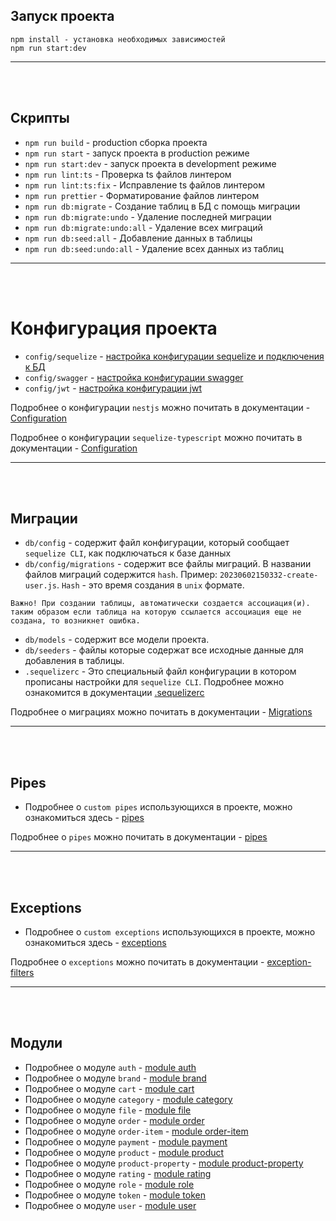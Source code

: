 ## Запуск проекта

```
npm install - установка необходимых зависимостей
npm run start:dev

```

---

<br/>
<br/>

## Скрипты

- `npm run build` - production сборка проекта
- `npm run start` - запуск проекта в production режиме
- `npm run start:dev` - запуск проекта в development режиме
- `npm run lint:ts` - Проверка ts файлов линтером
- `npm run lint:ts:fix` - Исправление ts файлов линтером
- `npm run prettier` - Форматирование файлов линтером
- `npm run db:migrate` - Создание таблиц в БД с помощь миграции
- `npm run db:migrate:undo` - Удаление последней миграции
- `npm run db:migrate:undo:all` - Удаление всех миграций
- `npm run db:seed:all` - Добавление данных в таблицы
- `npm run db:seed:undo:all` - Удаление всех данных из таблиц

---

<br/>
<br/>

# Конфигурация проекта

- `config/sequelize` - [настройка конфигурации sequelize и подключения к БД](config/sequelize/configuration-and-connection-db.md)
- `config/swagger` - [настройка конфигурации swagger](config/swagger/docs/swagger.config.md)
- `config/jwt` - [настройка конфигурации jwt](config/jwt/jwt.config.md)

Подробнее о конфигурации `nestjs` можно почитать в
документации - [Configuration](https://docs-nestjs.netlify.app/techniques/configuration)

Подробнее о конфигурации `sequelize-typescript` можно почитать в
документации - [Configuration](https://github.com/sequelize/sequelize-typescript#configuration)

---

<br/>
<br/>

## Миграции

- `db/config` - содержит файл конфигурации, который сообщает `sequelize CLI`, как подключаться к базе данных
- `db/config/migrations` - содержит все файлы миграций. В названии файлов миграций содержится `hash`.
  Пример: `20230602150332-create-user.js`. `Hash` - это время создания в `unix` формате.

~~~
Важно! При создании таблицы, автоматически создается ассоциация(и). таким образом если таблица на которую ссылается ассоциация еще не создана, то возникнет ошибка.
~~~

- `db/models` - содержит все модели проекта.
- `db/seeders` - файлы которые содержат все исходные данные для добавления в таблицы.
- `.sequelizerc` - Это специальный файл конфигурации в котором прописаны настройки для `sequelize CLI`. Подробнее можно
  ознакомится в документации [.sequelizerc](https://sequelize.org/docs/v6/other-topics/migrations/#the-sequelizerc-file)

Подробнее о миграциях можно почитать в
документации - [Migrations](https://sequelize.org/docs/v6/other-topics/migrations/)


---

<br/>
<br/>

## Pipes

- Подробнее о `custom pipes` использующихся в проекте, можно ознакомиться здесь - [pipes](./pipes/pipes.md)

Подробнее о `pipes` можно почитать в документации - [pipes](https://docs.nestjs.com/pipes)

---

<br/>
<br/>

## Exceptions

- Подробнее о `custom exceptions` использующихся в проекте, можно ознакомиться здесь - [exceptions](src/errors/exceptions/exceptions.md)

Подробнее о `exceptions` можно почитать в документации - [exception-filters](https://docs.nestjs.com/exception-filters)

---

<br/>
<br/>

## Модули

- Подробнее о модуле `auth` - [module auth](src/modules/auth/auth.md)
- Подробнее о модуле `brand` - [module brand](src/modules/brand/brand.md)
- Подробнее о модуле `cart` - [module cart](src/modules/cart/cart.md)
- Подробнее о модуле `category` - [module category](src/modules/category/category.md)
- Подробнее о модуле `file` - [module file](src/modules/file/file.md)
- Подробнее о модуле `order` - [module order](src/modules/order/order.md)
- Подробнее о модуле `order-item` - [module order-item](src/modules/order-item/order-item.md)
- Подробнее о модуле `payment` - [module payment](src/modules/payment/payment.md)
- Подробнее о модуле `product` - [module product](src/modules/product/product.md)
- Подробнее о модуле `product-property` - [module product-property](src/modules/product-property/product-property.md)
- Подробнее о модуле `rating` - [module rating](src/modules/rating/rating.md)
- Подробнее о модуле `role` - [module role](src/modules/role/role.md)
- Подробнее о модуле `token` - [module token](src/modules/token/token.md)
- Подробнее о модуле `user` - [module user](src/modules/user/user.md)